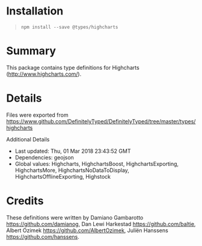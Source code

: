 # Installation
> `npm install --save @types/highcharts`

# Summary
This package contains type definitions for Highcharts (http://www.highcharts.com/).

# Details
Files were exported from https://www.github.com/DefinitelyTyped/DefinitelyTyped/tree/master/types/highcharts

Additional Details
 * Last updated: Thu, 01 Mar 2018 23:43:52 GMT
 * Dependencies: geojson
 * Global values: Highcharts, HighchartsBoost, HighchartsExporting, HighchartsMore, HighchartsNoDataToDisplay, HighchartsOfflineExporting, Highstock

# Credits
These definitions were written by Damiano Gambarotto <https://github.com/damianog>, Dan Lewi Harkestad <https://github.com/baltie>, Albert Ozimek <https://github.com/AlbertOzimek>, Juliën Hanssens <https://github.com/hanssens>.
